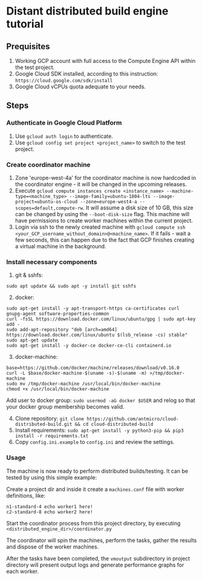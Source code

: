 # Distant distributed build engine tutorial

## Prequisites

1. Working GCP account with full access to the Compute Engine API within the test project.
2. Google Cloud SDK installed, according to this instruction: `https://cloud.google.com/sdk/install`
3. Google Cloud vCPUs quota adequate to your needs. 

## Steps


### Authenticate in Google Cloud Platform

1. Use `gcloud auth login` to authenticate.
2. Use `gcloud config set project <project_name>` to switch to the test project.


### Create coordinator machine

1. Zone 'europe-west-4a' for the coordinator machine is now hardcoded in the coordinator engine - it will be changed in the upcoming releases.
2. Execute `gcloud compute instances create <instance_name> --machine-type=<machine_type> --image-family=ubuntu-1804-lts --image-project=ubuntu-os-cloud --zone=europe-west4-a --scopes=default,compute-rw`. It will assume a disk size of 10 GB, this size can be changed by using the `--boot-disk-size` flag. This machine will have permissions to create worker machines within the current project.
3. Login via ssh to the newly created machine with `gcloud compute ssh <your_GCP_username_without_domain>@<machine_name>`. If it fails - wait a few seconds, this can happen due to the fact that GCP finishes creating a virtual machine in the background. 

### Install necessary components

1. git & sshfs:
```
sudo apt update && sudo apt -y install git sshfs
```
2. docker: 
```
sudo apt-get install -y apt-transport-https ca-certificates curl gnupg-agent software-properties-common
curl -fsSL https://download.docker.com/linux/ubuntu/gpg | sudo apt-key add -
sudo add-apt-repository "deb [arch=amd64] https://download.docker.com/linux/ubuntu $(lsb_release -cs) stable"
sudo apt-get update
sudo apt-get install -y docker-ce docker-ce-cli containerd.io

```
3. docker-machine: 
```
base=https://github.com/docker/machine/releases/download/v0.16.0 
curl -L $base/docker-machine-$(uname -s)-$(uname -m) >/tmp/docker-machine 
sudo mv /tmp/docker-machine /usr/local/bin/docker-machine
chmod +x /usr/local/bin/docker-machine

```

Add user to docker group: `sudo usermod -aG docker $USER` and relog so that your docker group membership becomes valid.

4. Clone repository: `git clone https://github.com/antmicro/cloud-distributed-build.git && cd cloud-distributed-build`
5. Install requirements: `sudo apt-get install -y python3-pip && pip3 install -r requirements.txt`
6. Copy `config.ini.example` to `config.ini` and review the settings.

### Usage

The machine is now ready to perform distributed builds/testing. It can be tested by using this simple example:

Create a project dir and inside it create a `machines.conf` file with worker definitions, like:

```
n1-standard-4 echo worker1 here!
c2-standard-8 echo worker2 here!
```

Start the coordinator process from this project directory, by executing `<distributed_engine_dir>/coordinator.py`

The coordinator will spin the machines, perform the tasks, gather the results and dispose of the worker machines. 

After the tasks have been completed, the `vmoutput` subdirectory in project directory will present output logs and generate performance graphs for each worker.
